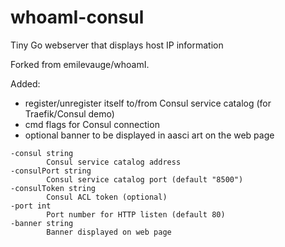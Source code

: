 # whoamI-consul

Tiny Go webserver that displays host IP information

Forked from emilevauge/whoamI.

Added: 
 - register/unregister itself to/from Consul service catalog (for Traefik/Consul demo)
 - cmd flags for Consul connection
 - optional banner to be displayed in aasci art on the web page


```Usage: whoamI
-consul string
        Consul service catalog address
-consulPort string
        Consul service catalog port (default "8500")
-consulToken string
        Consul ACL token (optional)
-port int
        Port number for HTTP listen (default 80)
-banner string
        Banner displayed on web page
```
